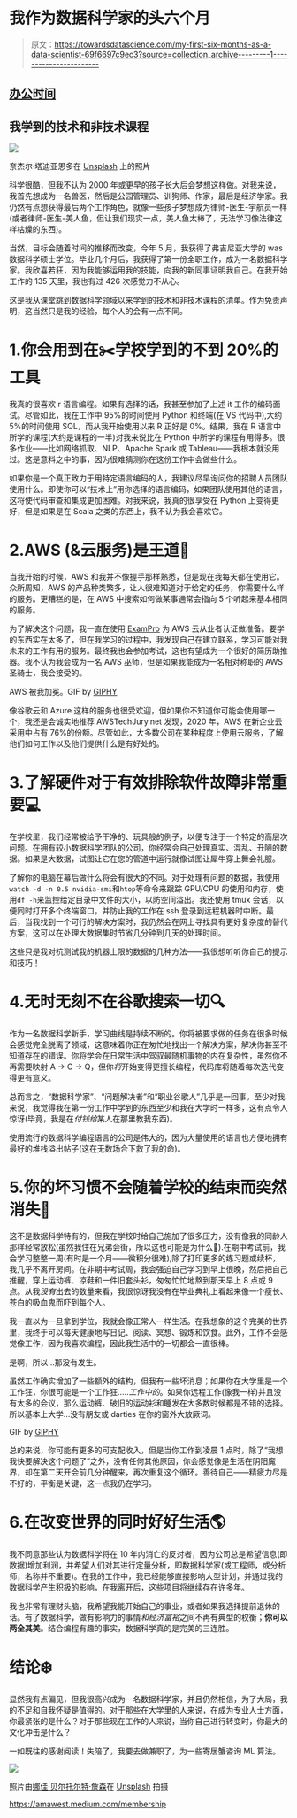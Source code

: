 # 我作为数据科学家的头六个月

> 原文：<https://towardsdatascience.com/my-first-six-months-as-a-data-scientist-69f6697c9ec3?source=collection_archive---------1----------------------->

## [办公时间](https://towardsdatascience.com/tagged/office-hours)

## 我学到的技术和非技术课程

![](img/5986a8f5924515bd6cd33880b55cdf5d.png)

奈杰尔·塔迪亚恩多在 [Unsplash](https://unsplash.com/s/photos/confusion?utm_source=unsplash&utm_medium=referral&utm_content=creditCopyText) 上的照片

科学很酷，但我不认为 2000 年或更早的孩子长大后会梦想这样做。对我来说，我首先想成为一名兽医，然后是公园管理员、训狗师、作家，最后是经济学家。我仍然有点想获得最后两个工作角色，就像一些孩子梦想成为律师-医生-宇航员一样(或者律师-医生-美人鱼，但让我们现实一点，美人鱼太棒了，无法学习像法律这样枯燥的东西)。

当然，目标会随着时间的推移而改变，今年 5 月，我获得了弗吉尼亚大学的 was 数据科学硕士学位。毕业几个月后，我获得了第一份全职工作，成为一名数据科学家。我欣喜若狂，因为我能够运用我的技能，向我的新同事证明我自己。在我开始工作的 135 天里，我也有过 426 次感觉力不从心。

这是我从课堂跳到数据科学领域以来学到的技术和非技术课程的清单。作为免责声明，这当然只是我的经验，每个人的会有一点不同。

# 1.你会用到在✂️学校学到的不到 20%的工具

我真的很喜欢 r 语言编程。如果有选择的话，我甚至参加了上述 it 工作的编码面试。尽管如此，我在工作中 95%的时间使用 Python 和终端(在 VS 代码中),大约 5%的时间使用 SQL，而从我开始使用以来 R 正好是 0%。结果，我在 R 语言中所学的课程(大约是课程的一半)对我来说比在 Python 中所学的课程有用得多。很多作业——比如网络抓取、NLP、Apache Spark 或 Tableau——我根本就没用过。这是意料之中的事，因为很难猜测你在这份工作中会做些什么。

如果你是一个真正致力于用特定语言编码的人，我建议尽早询问你的招聘人员团队使用什么。即使你可以“技术上”用你选择的语言编码，如果团队使用其他的语言，这将使代码审查和集成更加困难。对我来说，我真的很享受在 Python 上变得更好，但是如果是在 Scala 之类的东西上，我不认为我会喜欢它。

# 2.AWS (&云服务)是王道👑

当我开始的时候，AWS 和我并不像握手那样熟悉，但是现在我每天都在使用它。众所周知，AWS 的产品种类繁多，让人很难知道对于给定的任务，你需要什么样的服务。更糟糕的是，在 AWS 中搜索如何做某事通常会指向 5 个听起来基本相同的服务。

为了解决这个问题，我一直在使用 [ExamPro](https://www.exampro.co/) 为 AWS 云从业者认证做准备。要学的东西实在太多了，但在我学习的过程中，我发现自己在建立联系，学习可能对我未来的工作有用的服务。最终我也会参加考试，这也有望成为一个很好的简历助推器。我不认为我会成为一名 AWS 巫师，但是如果我能成为一名相对称职的 AWS 圣骑士，我会接受的。

AWS 被我加冕。GIF by [GIPHY](https://giphy.com/gifs/theoffice-okLCopqw6ElCDnIhuS)

像谷歌云和 Azure 这样的服务也很受欢迎，但如果你不知道你可能会使用哪一个，我还是会诚实地推荐 AWSTechJury.net 发现，2020 年，AWS 在新企业云采用中占有 76%的份额。尽管如此，大多数公司在某种程度上使用云服务，了解他们如何工作以及他们提供什么是有好处的。

# 3.了解硬件对于有效排除软件故障非常重要💻

在学校里，我们经常被给予干净的、玩具般的例子，以便专注于一个特定的高层次问题。在拥有较小数据科学团队的公司，你经常会自己处理真实、混乱、丑陋的数据。如果是大数据，试图让它在您的管道中运行就像试图让犀牛穿上舞会礼服。

了解你的电脑在幕后做什么将会有很大的不同。对于处理有问题的数据，我使用`watch -d -n 0.5 nvidia-smi`和`htop`等命令来跟踪 GPU/CPU 的使用和内存，使用`df -h`来监控给定目录中文件的大小，以防空间溢出。我还使用 tmux 会话，以便同时打开多个终端窗口，并防止我的工作在 ssh 登录到远程机器时中断。最后，当我找到一个可行的解决方案时，我仍然会在网上寻找具有更好复杂度的替代方案，这可以在处理大数据集时节省几分钟到几天的处理时间。

这些只是我对抗测试我的机器上限的数据的几种方法——我很想听听你自己的提示和技巧！

# 4.无时无刻不在谷歌搜索一切🔍

作为一名数据科学新手，学习曲线是持续不断的。你将被要求做的任务在很多时候会感觉完全脱离了领域，这意味着你正在匆忙地找出一个解决方案，解决你甚至不知道存在的错误。你将学会在日常生活中驾驭最随机事物的内在复杂性，虽然你不再需要映射 A → C → Q，但你*将*开始变得更擅长编程，代码库将随着每次迭代变得更有意义。

总而言之，“数据科学家”、“问题解决者”和“职业谷歌人”几乎是一回事。至少对我来说，我觉得我在第一份工作中学到的东西至少和我在大学时一样多，这有点令人惊讶(毕竟，我是在*付钱给*某人在那里教我东西)。

使用流行的数据科学编程语言的公司是伟大的，因为大量使用的语言也方便地拥有最好的堆栈溢出帖子(这在无数场合下救了我的命)。

# 5.你的坏习惯不会随着学校的结束而突然消失🍜

这不是数据科学特有的，但我在学校时给自己施加了很多压力，没有像我的同龄人那样经常放松(虽然我住在兄弟会街，所以这也可能是为什么🤔).在期中考试前，我会学习整整一周(有时是一个月——微积分很难),除了打印更多的练习题或续杯，我几乎不离开房间。在非期中考试周，我会强迫自己学习到早上很晚，然后把自己推醒，穿上运动裤、凉鞋和一件旧套头衫，匆匆忙忙地熬到那天早上 8 点或 9 点。从我*没有*出去的数量来看，我很惊讶我没有在毕业典礼上看起来像一个瘦长、苍白的吸血鬼而吓到每个人。

我一直以为一旦拿到学位，我就会像正常人一样生活。在我想象的这个完美的世界里，我终于可以每天健康地写日记、阅读、冥想、锻炼和饮食。此外，工作不会感觉像工作，因为我喜欢编程，因此我生活中的一切都会一直很棒。

是啊，所以…那没有发生。

虽然工作确实增加了一些额外的结构，但我有一些坏消息；如果你在大学里是一个工作狂，你很可能是一个工作狂…..*工作中的*。如果你远程工作(像我一样)并且没有太多的会议，那么运动裤、破旧的运动衫和睡发在大多数时候都是不错的选择。所以基本上大学…没有朋友或 darties 在你的窗外大放厥词。

GIF by [GIPHY](https://giphy.com/gifs/Friends-season-5-friends-tv-s05e02-hrk8ehR4lCZ27FtjPA)

总的来说，你可能有更多的可支配收入，但是当你工作到凌晨 1 点时，除了“我想我快要解决这个问题了”之外，没有任何其他原因，你会感觉像是生活在阴阳魔界，却在第二天开会前几分钟醒来，再次重复这个循环。善待自己——精疲力尽是不好的，平衡是关键，这一点我仍在学习。

# 6.在改变世界的同时好好生活🌎

我不同意那些认为数据科学将在 10 年内消亡的反对者，因为公司总是希望信息(即数据)增加利润，并希望人们对其进行定量分析，即数据科学家(或工程师，或分析师，名称并不重要)。在我的工作中，我已经能够直接影响大型计划，并通过我的数据科学产生积极的影响，在我离开后，这些项目将继续存在许多年。

我也非常有理财头脑，我希望我能开始自己的事业，或者如果我选择提前退休的话。有了数据科学，做有影响力的事情*和经济富裕*之间不再有典型的权衡；**你可以两全其美**。结合编程有趣的事实，数据科学真的是完美的三连胜。

# 结论❄️

显然我有点偏见，但我很高兴成为一名数据科学家，并且仍然相信，为了大局，我的不足和自我怀疑是值得的。对于那些在大学里的人来说，在成为专业人士方面，你最紧张的是什么？对于那些现在工作的人来说，当你自己进行转变时，你最大的文化冲击是什么？

一如既往的感谢阅读！失陪了，我要去做兼职了，为一些寄居蟹咨询 ML 算法。

![](img/d5d77b836991eda0435324a7e169df32.png)

照片由[娜佳·贝尔托尔特·詹森](https://unsplash.com/@naja_bertolt_jensen?utm_source=unsplash&utm_medium=referral&utm_content=creditCopyText)在 [Unsplash](https://unsplash.com/s/photos/mermaid?utm_source=unsplash&utm_medium=referral&utm_content=creditCopyText) 拍摄

<https://amawest.medium.com/membership> 
